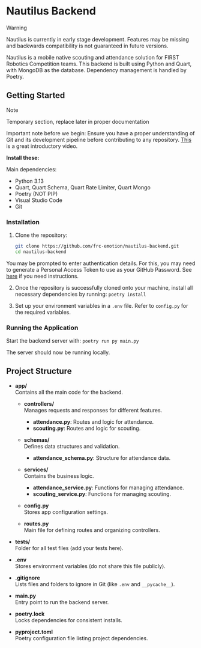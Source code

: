 # Nautilus Backend

> [!WARNING]
> Nautilus is currently in early stage development. Features may be missing and backwards compatibility is not guaranteed in future versions.

Nautilus is a mobile native scouting and attendance solution for FIRST Robotics Competition teams. This backend is built using Python and Quart, with MongoDB as the database. Dependency management is handled by Poetry.

## Getting Started

> [!NOTE]
> Temporary section, replace later in proper documentation

Important note before we begin: Ensure you have a proper understanding of Git and its development pipeline before contributing to any repository. [This](https://www.youtube.com/watch?v=hwP7WQkmECE) is a great introductory video.

**Install these:**

Main dependencies: 
- Python 3.13
- Quart, Quart Schema, Quart Rate Limiter, Quart Mongo
- Poetry (NOT PIP)
- Visual Studio Code
- Git

### Installation

1. Clone the repository:
   ```bash
   git clone https://github.com/frc-emotion/nautilus-backend.git
   cd nautilus-backend
   ```
   
You may be prompted to enter authentication details. For this, you may need to generate a Personal Access Token to use as your GitHub Password. See [here](https://docs.github.com/en/authentication/keeping-your-account-and-data-secure/managing-your-personal-access-tokens#creating-a-personal-access-token-classic) if you need instructions.

2. Once the repository is successfully cloned onto your machine, install all necessary dependencies by running:
   `poetry install`
   
3. Set up your environment variables in a `.env` file. Refer to `config.py` for the required variables.

### Running the Application

Start the backend server with:
`poetry run py main.py`

The server should now be running locally.

## Project Structure

- **app/**  
  Contains all the main code for the backend.

  - **controllers/**  
    Manages requests and responses for different features.
    - **attendance.py**: Routes and logic for attendance.
    - **scouting.py**: Routes and logic for scouting.

  - **schemas/**  
    Defines data structures and validation.
    - **attendance_schema.py**: Structure for attendance data.

  - **services/**  
    Contains the business logic.
    - **attendance_service.py**: Functions for managing attendance.
    - **scouting_service.py**: Functions for managing scouting.

  - **config.py**  
    Stores app configuration settings.

  - **routes.py**  
    Main file for defining routes and organizing controllers.

- **tests/**  
  Folder for all test files (add your tests here).

- **.env**  
  Stores environment variables (do not share this file publicly).

- **.gitignore**  
  Lists files and folders to ignore in Git (like `.env` and `__pycache__`).

- **main.py**  
  Entry point to run the backend server.

- **poetry.lock**  
  Locks dependencies for consistent installs.

- **pyproject.toml**  
  Poetry configuration file listing project dependencies.
